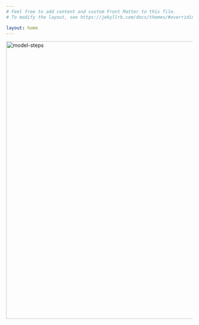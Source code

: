 ```yaml
---
# Feel free to add content and custom Front Matter to this file.
# To modify the layout, see https://jekyllrb.com/docs/themes/#overriding-theme-defaults

layout: home
---
```


<img src="https://matehiw-project.github.io/assets/ml_flood_test_period_timeseries_metrics_14day_small.png" alt="model-steps" width="750"/>
